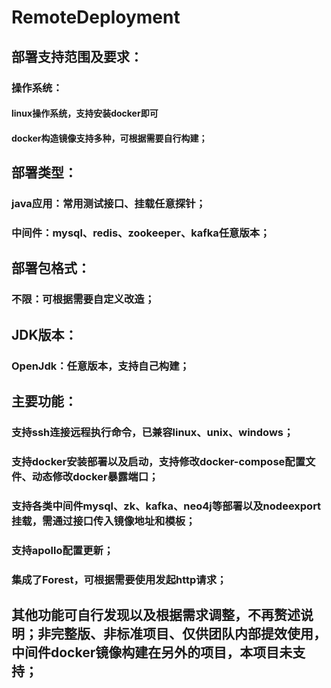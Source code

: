 # RemoteDeployment
## 部署支持范围及要求：
### 操作系统：
#### linux操作系统，支持安装docker即可
#### docker构造镜像支持多种，可根据需要自行构建；
## 部署类型：
### java应用：常用测试接口、挂载任意探针；
### 中间件：mysql、redis、zookeeper、kafka任意版本；
## 部署包格式：
### 不限：可根据需要自定义改造；
## JDK版本：
### OpenJdk：任意版本，支持自己构建；
## 主要功能：
### 支持ssh连接远程执行命令，已兼容linux、unix、windows；
### 支持docker安装部署以及启动，支持修改docker-compose配置文件、动态修改docker暴露端口；
### 支持各类中间件mysql、zk、kafka、neo4j等部署以及nodeexport挂载，需通过接口传入镜像地址和模板；
### 支持apollo配置更新；
### 集成了Forest，可根据需要使用发起http请求；
## 其他功能可自行发现以及根据需求调整，不再赘述说明；非完整版、非标准项目、仅供团队内部提效使用，中间件docker镜像构建在另外的项目，本项目未支持；
